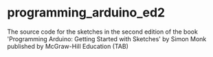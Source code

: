 # programming_arduino_ed2
The source code for the sketches in the second edition of the book 'Programming Arduino: Getting Started with Sketches' by Simon Monk published by McGraw-Hill Education (TAB)
